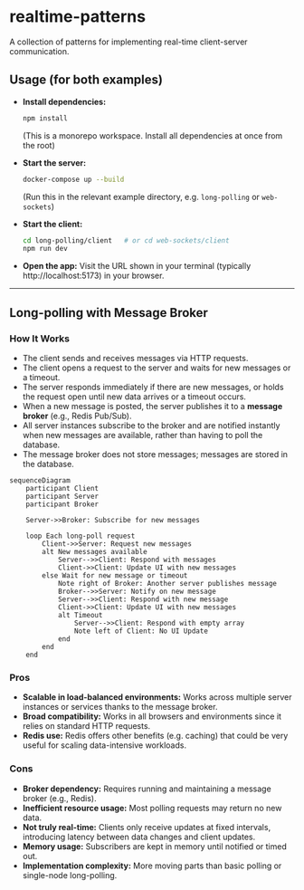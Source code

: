 # realtime-patterns

A collection of patterns for implementing real-time client-server communication.

## Usage (for both examples)

- **Install dependencies:**

  ```sh
  npm install
  ```

  (This is a monorepo workspace. Install all dependencies at once from the root)

- **Start the server:**

  ```sh
  docker-compose up --build
  ```

  (Run this in the relevant example directory, e.g. `long-polling` or `web-sockets`)

- **Start the client:**

  ```sh
  cd long-polling/client   # or cd web-sockets/client
  npm run dev
  ```

- **Open the app:**
  Visit the URL shown in your terminal (typically http://localhost:5173) in your browser.

---

## Long-polling with Message Broker

### How It Works

- The client sends and receives messages via HTTP requests.
- The client opens a request to the server and waits for new messages or a timeout.
- The server responds immediately if there are new messages, or holds the request open until new data arrives or a timeout occurs.
- When a new message is posted, the server publishes it to a **message broker** (e.g., Redis Pub/Sub).
- All server instances subscribe to the broker and are notified instantly when new messages are available, rather than having to poll the database.
- The message broker does not store messages; messages are stored in the database.

```mermaid
sequenceDiagram
    participant Client
    participant Server
    participant Broker

    Server->>Broker: Subscribe for new messages

    loop Each long-poll request
        Client->>Server: Request new messages
        alt New messages available
            Server-->>Client: Respond with messages
            Client->>Client: Update UI with new messages
        else Wait for new message or timeout
            Note right of Broker: Another server publishes message
            Broker-->>Server: Notify on new message
            Server-->>Client: Respond with new message
            Client->>Client: Update UI with new messages
            alt Timeout
                Server-->>Client: Respond with empty array
                Note left of Client: No UI Update
            end
        end
    end
```

### Pros

- **Scalable in load-balanced environments:** Works across multiple server instances or services thanks to the message broker.
- **Broad compatibility:** Works in all browsers and environments since it relies on standard HTTP requests.
- **Redis use:** Redis offers other benefits (e.g. caching) that could be very useful for scaling data-intensive workloads.

### Cons

- **Broker dependency:** Requires running and maintaining a message broker (e.g., Redis).
- **Inefficient resource usage:** Most polling requests may return no new data.
- **Not truly real-time:** Clients only receive updates at fixed intervals, introducing latency between data changes and client updates.
- **Memory usage:** Subscribers are kept in memory until notified or timed out.
- **Implementation complexity:** More moving parts than basic polling or single-node long-polling.
